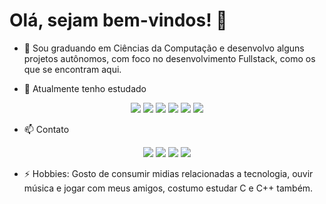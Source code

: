 # Olá, sejam bem-vindos! 👋

- 💬 Sou graduando em Ciências da Computação e desenvolvo alguns projetos autônomos, com foco no desenvolvimento Fullstack, como os que se encontram aqui.

- 🌱 Atualmente tenho estudado <br>
<p align="center">
  <img src="https://img.shields.io/static/v1?label=&message=SASS&color=f0a5ca&style=for-the-badge&logo=sass"/>
  <img src="https://img.shields.io/static/v1?label=&message=CSS3&color=1572B6&style=for-the-badge&logo=css3"/>
  <img src="https://img.shields.io/static/v1?label=&message=HTML5&color=E34F26&logoColor=white&style=for-the-badge&logo=html5"/>
  <img src="https://img.shields.io/static/v1?label=&message=JavaScript&color=0d0c0c&style=for-the-badge&logo=JavaScript"/>
  <img src="https://img.shields.io/static/v1?label=&message=PHP&color=9c9fc9&style=for-the-badge&logo=php"/>
  <img src="https://img.shields.io/static/v1?label=&message=MySQL&color=4479A1&logoColor=white&style=for-the-badge&logo=mysql"/>
</p>

- 📫 Contato 
<p align="center">
  <a href="https://www.linkedin.com/in/victorqueiroga/"><img src="https://img.shields.io/static/v1?label=&message=LinkedIn&color=0A66C2&style=for-the-badge&logo=LinkedIn"/></a> <a href="mailto:victor.vqs@hotmail.com"><img src="https://img.shields.io/static/v1?label=&message=E-mail&color=0078D4&style=for-the-badge&logo=microsoft-outlook"/></a> <img src="https://img.shields.io/static/v1?label=&message=VictorHQ8194&color=5865F2&style=for-the-badge&logoColor=white&logo=discord"/> <a href="https://api.whatsapp.com/send?phone=5521966375583"><img src="https://img.shields.io/static/v1?label=&message=Whatsapp&color=25D366&style=for-the-badge&logoColor=white&logo=whatsapp"/><a/>
</p>

- ⚡ Hobbies: Gosto de consumir midias relacionadas a tecnologia, ouvir música e jogar com meus amigos, costumo estudar C e C++ também. 

